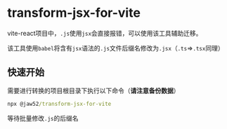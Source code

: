 # transform-jsx-for-vite

vite-react项目中，`.js`使用`jsx`会直接报错，可以使用该工具辅助迁移。

该工具使用`babel`将含有`jsx`语法的`.js`文件后缀名修改为`.jsx`（`.ts`=>`.tsx`同理）

## 快速开始

需要进行转换的项目根目录下执行以下命令（**请注意备份数据**）

```cmd
npx @jaw52/transform-jsx-for-vite
```

等待批量修改`.js`的后缀名
